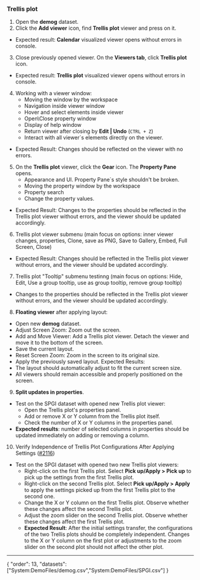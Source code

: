 ### Trellis plot

1. Open the **demog** dataset.
2. Click the **Add viewer** icon, find **Trellis plot** viewer and press on it. 
* Expected result: **Calendar** visualized viewer opens without errors in console. 
3. Close previously opened viewer. On the **Viewers tab**, click **Trellis plot** icon. 
* Expected result: **Trellis plot** visualized viewer opens without errors in console. 

4. Working with a viewer window:
    * Moving the window by the workspace
    * Navigation inside viewer window
    * Hover and select elements inside viewer
    * Open\Close property window
    * Display of help window
    * Return viewer after closing by **Edit | Undo** (```CTRL + Z```)
    * Interact with all viewer`s elements directly on the viewer.
* Expected Result: Changes should be reflected on the viewer with no errors. 

5. On the **Trellis plot** viewer, click the **Gear** icon. The **Property Pane** opens. 
    * Appearance and UI. Property Pane`s style shouldn't be broken.
    * Moving the property window by the workspace
    * Property search
    * Change the property values. 
* Expected Result: Changes to the properties should be reflected in the Trellis plot viewer without errors, and the viewer should be updated accordingly.

6. Trellis plot viewer submenu (main focus on options: inner viewer changes, properties, Clone, save as PNG, Save to Gallery, Embed, Full Screen, Close)
* Expected Result: Changes should be reflected in the Trellis plot viewer without errors, and the viewer should be updated accordingly.

7. Trellis plot "Tooltip" submenu testinng (main focus on options: Hide, Edit, Use a group tooltip, use as group tooltip, remove group tooltip)
* Changes to the properties should be reflected in the Trellis plot viewer without errors, and the viewer should be updated accordingly. 

8. **Floating viewer** after applying layout:
  * Open new **demog** dataset.
  * Adjust Screen Zoom: Zoom out the screen.
  * Add and Move Viewer: Add a Trellis plot viewer. Detach the viewer and move it to the bottom of the screen.
  * Save the current layout.
  * Reset Screen Zoom: Zoom in the screen to its original size.
  * Apply the previously saved layout.
Expected Results:
  * The layout should automatically adjust to fit the current screen size.
  * All viewers should remain accessible and properly positioned on the screen.

9. **Split updates in properties**. 
  * Test on the SPGI dataset with opened new Trellis plot viewer: 
    * Open the Trellis plot's properties panel.
    * Add or remove X or Y column from the  Trellis plot itself.
    * Check the number of X or Y columns in the properties panel.
  * **Expected results**: number of selected columns in properties should be updated immediately on adding or removing a column.

10. Verify Independence of Trellis Plot Configurations After Applying Settings ([#2116](https://github.com/datagrok-ai/public/issues/2116))
* Test on the SPGI dataset with opened two new Trellis plot viewers:
  * Right-click on the first Trellis plot. Select **Pick up/Apply > Pick up** to pick up the settings from the first Trellis plot.
  * Right-click on the second Trellis plot. Select **Pick up/Apply > Apply** to apply the settings picked up from the first Trellis plot to the second one.
  * Change the X or Y column on the first Trellis plot. Observe whether these changes affect the second Trellis plot.
  * Adjust the zoom slider on the second Trellis plot. Observe whether these changes affect the first Trellis plot.
  * **Expected Result**: After the initial settings transfer, the configurations of the two Trellis plots should be completely independent. Changes to the X or Y column on the first plot or adjustments to the zoom slider on the second plot should not affect the other plot.

---
{
  "order": 13,
  "datasets": ["System:DemoFiles/demog.csv","System:DemoFiles/SPGI.csv"]
}
